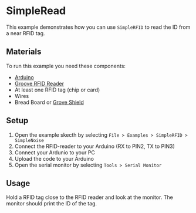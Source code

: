 # SimpleRead

This example demonstrates how you can use `SimpleRFID` to read the ID from a near RFID tag.

## Materials

To run this example you need these components:
- [Arduino](https://store.arduino.cc/arduino-genuino/boards-modules)
- [Groove RFID Reader](http://wiki.seeedstudio.com/Grove-125KHz_RFID_Reader/)
- At least one RFID tag (chip or card)
- Wires
- Bread Board or [Grove Shield](http://wiki.seeedstudio.com/Base_Shield_V2/)

## Setup

1. Open the example skecth by selecting `File > Examples > SimpleRFID > SimpleNoise`
2. Connect the RFID-reader to your Arduino (RX to PIN2, TX to PIN3)
3. Connect your Ardunio to your PC
4. Upload the code to your Arduino
5. Open the serial monitor by selecting `Tools > Serial Monitor`

## Usage

Hold a RFID tag close to the RFID reader and look at the monitor. The monitor
should print the ID of the tag.
